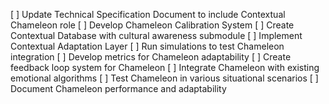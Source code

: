 [ ] Update Technical Specification Document to include Contextual Chameleon role
[ ] Develop Chameleon Calibration System
[ ] Create Contextual Database with cultural awareness submodule
[ ] Implement Contextual Adaptation Layer
[ ] Run simulations to test Chameleon integration
[ ] Develop metrics for Chameleon adaptability
[ ] Create feedback loop system for Chameleon
[ ] Integrate Chameleon with existing emotional algorithms
[ ] Test Chameleon in various situational scenarios
[ ] Document Chameleon performance and adaptability